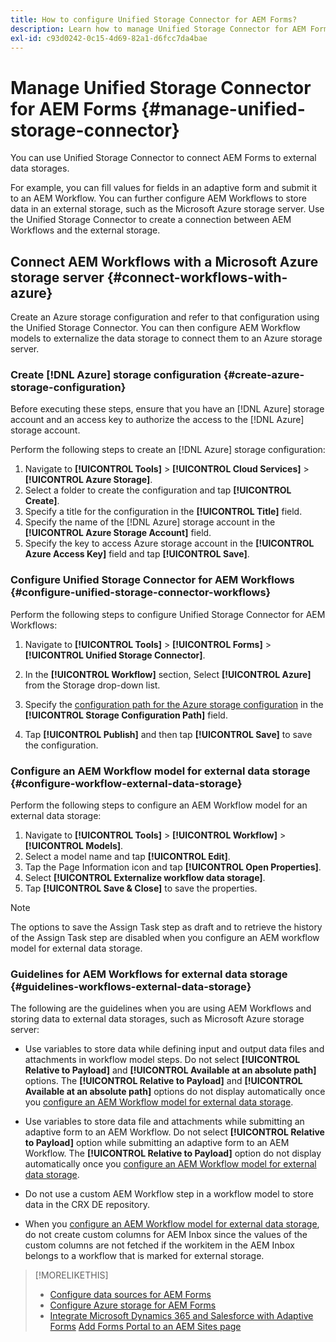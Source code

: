 ```yaml
---
title: How to configure Unified Storage Connector for AEM Forms?
description: Learn how to manage Unified Storage Connector for AEM Forms. Use the Unified Storage Connector to connect AEM Forms to external data storages.
exl-id: c93d0242-0c15-4d69-82a1-d6fcc7da4bae
---
```

# Manage Unified Storage Connector for AEM Forms {#manage-unified-storage-connector}

You can use Unified Storage Connector to connect AEM Forms to external data storages. 

For example, you can fill values for fields in an adaptive form and submit it to an AEM Workflow. You can further configure AEM Workflows to store data in an external storage, such as the Microsoft Azure storage server. Use the Unified Storage Connector to create a connection between AEM Workflows and the external storage.

## Connect AEM Workflows with a Microsoft Azure storage server {#connect-workflows-with-azure}

Create an Azure storage configuration and refer to that configuration using the Unified Storage Connector. You can then configure AEM Workflow models to externalize the data storage to connect them to an Azure storage server. 

### Create [!DNL Azure] storage configuration {#create-azure-storage-configuration}

Before executing these steps, ensure that you have an [!DNL Azure] storage account and an access key to authorize the access to the [!DNL Azure] storage account.

Perform the following steps to create an [!DNL Azure] storage configuration: 

1. Navigate to **[!UICONTROL Tools]** &gt; **[!UICONTROL Cloud Services]** &gt; **[!UICONTROL Azure Storage]**.
1. Select a folder to create the configuration and tap **[!UICONTROL Create]**.
1. Specify a title for the configuration in the **[!UICONTROL Title]** field.
1. Specify the name of the [!DNL Azure] storage account in the **[!UICONTROL Azure Storage Account]** field.
1. Specify the key to access Azure storage account in the **[!UICONTROL Azure Access Key]** field and tap **[!UICONTROL Save]**.

### Configure Unified Storage Connector for AEM Workflows {#configure-unified-storage-connector-workflows}

Perform the following steps to configure Unified Storage Connector for AEM Workflows:

1. Navigate to **[!UICONTROL Tools]** &gt; **[!UICONTROL Forms]** &gt; **[!UICONTROL Unified Storage Connector]**.

1. In the **[!UICONTROL Workflow]** section, Select **[!UICONTROL Azure]** from the Storage drop-down list.
1.  Specify the [configuration path for the Azure storage configuration](#create-azure-storage-configuration) in the **[!UICONTROL Storage Configuration Path]** field.
1. Tap **[!UICONTROL Publish]** and then tap **[!UICONTROL Save]** to save the configuration.

### Configure an AEM Workflow model for external data storage {#configure-workflow-external-data-storage}

Perform the following steps to configure an AEM Workflow model for an external data storage:

1. Navigate to **[!UICONTROL Tools]** &gt; **[!UICONTROL Workflow]** &gt; **[!UICONTROL Models]**.
1. Select a model name and tap **[!UICONTROL Edit]**.
1. Tap the Page Information icon and tap **[!UICONTROL Open Properties]**.
1. Select **[!UICONTROL Externalize workflow data storage]**.
1. Tap **[!UICONTROL Save & Close]** to save the properties.

>[!NOTE]
>
>The options to save the Assign Task step as draft and to retrieve the history of the Assign Task step are disabled when you configure an AEM workflow model for external data storage.

### Guidelines for AEM Workflows for external data storage {#guidelines-workflows-external-data-storage}

The following are the guidelines when you are using AEM Workflows and storing data to external data storages, such as Microsoft Azure storage server:

* Use variables to store data while defining input and output data files and attachments in workflow model steps. Do not select **[!UICONTROL Relative to Payload]** and **[!UICONTROL Available at an absolute path]** options. The **[!UICONTROL Relative to Payload]** and **[!UICONTROL Available at an absolute path]** options do not display automatically once you [configure an AEM Workflow model for external data storage](#configure-workflow-external-data-storage).

* Use variables to store data file and attachments while submitting an adaptive form to an AEM Workflow. Do not select **[!UICONTROL Relative to Payload]** option while submitting an adaptive form to an AEM Workflow. The **[!UICONTROL Relative to Payload]** option do not display automatically once you [configure an AEM Workflow model for external data storage](#configure-workflow-external-data-storage).

* Do not use a custom AEM Workflow step in a workflow model to store data in the CRX DE repository.

* When you [configure an AEM Workflow model for external data storage](#configure-workflow-external-data-storage), do not create custom columns for AEM Inbox since the values of the custom columns are not fetched if the workitem in the AEM Inbox belongs to a workflow that is marked for external storage.

>[!MORELIKETHIS]
>
>* [Configure data sources for AEM Forms](/help/forms/configure-data-sources.md)
>* [Configure Azure storage for AEM Forms](/help/forms/configure-azure-storage.md)
>* [Integrate Microsoft Dynamics 365 and Salesforce with Adaptive Forms](/help/forms/configure-msdynamics-salesforce.md)
>  [Add Forms Portal to an AEM Sites page](/help/forms/configure-forms-portal.md)
